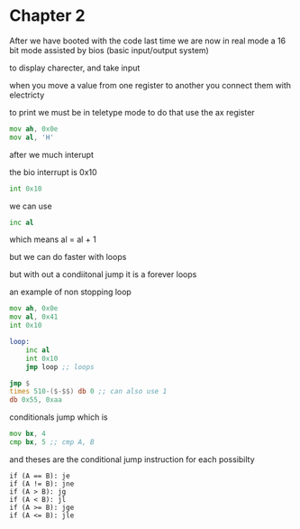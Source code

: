 # Chapter 2

After we have booted with the code last time we are now in real mode a 16 bit mode assisted by bios (basic input/output system)

to display charecter, and take input

when you move a value from one register to another you connect them with electricty

to print we must be in teletype mode to do that use the ax register

```asm
mov ah, 0x0e
mov al, 'H'
```

after we much interupt

the bio interrupt is 0x10

```asm
int 0x10
```

we can use 

```asm
inc al
```

which means al = al + 1

but we can do faster with loops

but with out a condiitonal jump it is a forever loops


an example of non stopping loop

```asm
mov ah, 0x0e
mov al, 0x41
int 0x10

loop:
    inc al
    int 0x10
    jmp loop ;; loops

jmp $
times 510-($-$$) db 0 ;; can also use 1
db 0x55, 0xaa

```

conditionals jump
which is 

```asm
mov bx, 4 
cmp bx, 5 ;; cmp A, B
```

and theses are the conditional jump instruction for each possibilty
```
if (A == B): je
if (A != B): jne
if (A > B): jg
if (A < B): jl
if (A >= B): jge
if (A <= B): jle
```
